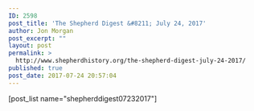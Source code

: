 ```yaml
---
ID: 2598
post_title: 'The Shepherd Digest &#8211; July 24, 2017'
author: Jon Morgan
post_excerpt: ""
layout: post
permalink: >
  http://www.shepherdhistory.org/the-shepherd-digest-july-24-2017/
published: true
post_date: 2017-07-24 20:57:04
---
```

[post_list name="shepherddigest07232017"]